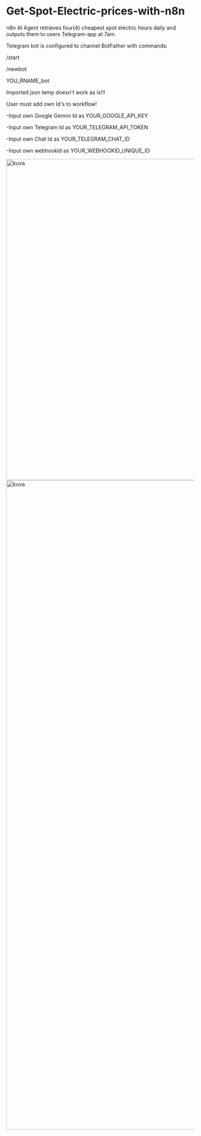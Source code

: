 # Get-Spot-Electric-prices-with-n8n
n8n AI Agent retrieves four(4) cheapest spot electric hours daily and outputs them to users Telegram-app at 7am.

Telegram bot is configured to channel BotFather with commands:

/start

/newbot

YOU_RNAME_bot


Imported json temp doesn't work as is!!!

User must add own Id's to workflow!
 
  -Input own Google Gemini Id as YOUR_GOOGLE_API_KEY
 
  -Input own Telegram Id as YOUR_TELEGRAM_API_TOKEN

  -Input own  Chat Id as YOUR_TELEGRAM_CHAT_ID

  -Input own webhookId as YOUR_WEBHOOKID_UNIQUE_ID
  
<img width="1501" height="855" alt="kuva" src="https://github.com/user-attachments/assets/c2152326-7a04-4757-af63-dc419dcf4073" />
<img width="1039" height="1729" alt="kuva" src="https://github.com/user-attachments/assets/5010ca65-26f4-4d06-87f9-41c4671bcf8e" />
